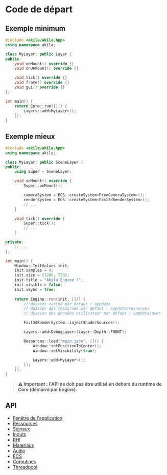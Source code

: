 # Code de départ

## Exemple minimum

```cpp
#include <akila/akila.hpp>
using namespace akila;

class MyLayer: public Layer {
public:
	void onMount() override {}
	void onUnmount() override {}

	void tick() override {}
	void frame() override {}
	void gui() override {}
};

int main() {
	return Core::run([]() {
		Layers::add<MyLayer>();
	});
}
```

## Exemple mieux

```cpp
#include <akila/akila.hpp>
using namespace akila;

class MyLayer: public SceneLayer {
public:
	using Super = SceneLayer;

	void onMount() override {
		Super::onMount();

		cameraSystem = ECS::createSystem<FreeCameraSystem>();
		renderSystem = ECS::createSystem<Fast3dRenderSystem>();
		// ...
	}

	void tick() override {
		Super::tick();
		// ...
	}

private:
	// ...
};

int main() {
	Window::InitValues init;
	init.samples = 4;
	init.size = {1280, 720};
	init.title = "Akila Engine !";
	init.visible = false;
	init.vSync = true;
	
	return Engine::run(init, []() {
		// dossier racine par defaut : appdata
		// dossier des resources par defaut : appdata/resources
		// dossier des données utilisateur par defaut : appdata/user

		Fast3dRenderSystem::injectShaderSources();

		Layers::add<DebugLayer>(Layer::Depth::FRONT);

		Resources::load("main.json", []() {
			Window::setPositionToCenter();
			Window::setVisibility(true);

			Layers::add<MyLayer>();
		});
	});
}
```

> **⚠️ Important : l'API ne doit pas être utilisé en dehors du runtime de Core (démarré par Engine).**

## API

- [Fenêtre de l'application](./window.md)
- [Ressources](./resources.md)
- [Signaux](./signals.md)
- [Inputs](./inputs.md)
- [RHI](./rhi.md)
- [Materiaux](./materials.md)
- [Audio](./audio.md)
- [ECS](./ecs.md)
- [Coroutines](./coroutines.md)
- [Threadpool](./threadpool.md)
